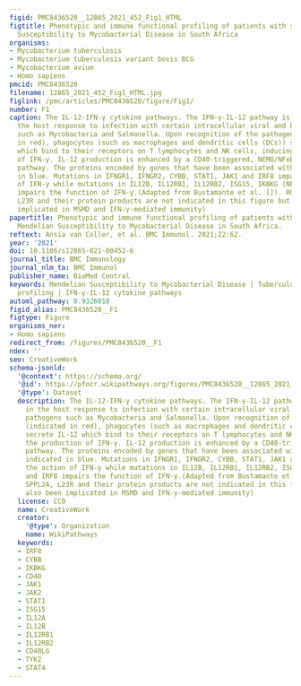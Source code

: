 ```yaml
---
figid: PMC8436520__12865_2021_452_Fig1_HTML
figtitle: Phenotypic and immune functional profiling of patients with suspected Mendelian
  Susceptibility to Mycobacterial Disease in South Africa
organisms:
- Mycobacterium tuberculosis
- Mycobacterium tuberculosis variant bovis BCG
- Mycobacterium avium
- Homo sapiens
pmcid: PMC8436520
filename: 12865_2021_452_Fig1_HTML.jpg
figlink: /pmc/articles/PMC8436520/figure/Fig1/
number: F1
caption: The IL-12-IFN-γ cytokine pathways. The IFN-γ-IL-12 pathway is involved in
  the host response to infection with certain intracellular viral and bacterial pathogens
  such as Mycobacteria and Salmonella. Upon recognition of the pathogen (indicated
  in red), phagocytes (such as macrophages and dendritic cells (DCs)) secrete IL-12
  which bind to their receptors on T lymphocytes and NK cells, inducing the production
  of IFN-γ. IL-12 production is enhanced by a CD40-triggered, NEMO/NFκB-dependent
  pathway. The proteins encoded by genes that have been associated with MSMD are indicated
  in blue. Mutations in IFNGR1, IFNGR2, CYBB, STAT1, JAK1 and IRF8 impair the action
  of IFN-γ while mutations in IL12B, IL12RB1, IL12RB2, ISG15, IKBKG (NEMO) and IRF8
  impairs the function of IFN-γ.(Adapted from Bustamante et al. []). RORC, SPPL2A,
  L23R and their protein products are not indicated in this figure but have also been
  implicated in MSMD and IFN-γ-mediated immunity)
papertitle: Phenotypic and immune functional profiling of patients with suspected
  Mendelian Susceptibility to Mycobacterial Disease in South Africa.
reftext: Ansia van Coller, et al. BMC Immunol. 2021;22:62.
year: '2021'
doi: 10.1186/s12865-021-00452-6
journal_title: BMC Immunology
journal_nlm_ta: BMC Immunol
publisher_name: BioMed Central
keywords: Mendelian Susceptibility to Mycobacterial Disease | Tuberculosis | Immune
  profiling | IFN-γ-IL-12 cytokine pathways
automl_pathway: 0.9326018
figid_alias: PMC8436520__F1
figtype: Figure
organisms_ner:
- Homo sapiens
redirect_from: /figures/PMC8436520__F1
ndex: ''
seo: CreativeWork
schema-jsonld:
  '@context': https://schema.org/
  '@id': https://pfocr.wikipathways.org/figures/PMC8436520__12865_2021_452_Fig1_HTML.html
  '@type': Dataset
  description: The IL-12-IFN-γ cytokine pathways. The IFN-γ-IL-12 pathway is involved
    in the host response to infection with certain intracellular viral and bacterial
    pathogens such as Mycobacteria and Salmonella. Upon recognition of the pathogen
    (indicated in red), phagocytes (such as macrophages and dendritic cells (DCs))
    secrete IL-12 which bind to their receptors on T lymphocytes and NK cells, inducing
    the production of IFN-γ. IL-12 production is enhanced by a CD40-triggered, NEMO/NFκB-dependent
    pathway. The proteins encoded by genes that have been associated with MSMD are
    indicated in blue. Mutations in IFNGR1, IFNGR2, CYBB, STAT1, JAK1 and IRF8 impair
    the action of IFN-γ while mutations in IL12B, IL12RB1, IL12RB2, ISG15, IKBKG (NEMO)
    and IRF8 impairs the function of IFN-γ.(Adapted from Bustamante et al. []). RORC,
    SPPL2A, L23R and their protein products are not indicated in this figure but have
    also been implicated in MSMD and IFN-γ-mediated immunity)
  license: CC0
  name: CreativeWork
  creator:
    '@type': Organization
    name: WikiPathways
  keywords:
  - IRF8
  - CYBB
  - IKBKG
  - CD40
  - JAK1
  - JAK2
  - STAT1
  - ISG15
  - IL12A
  - IL12B
  - IL12RB1
  - IL12RB2
  - CD40LG
  - TYK2
  - STAT4
---
```

